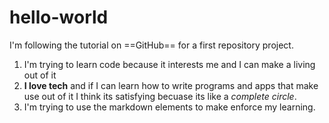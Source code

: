# hello-world
I'm following the tutorial on ==GitHub== for a first repository project.
1. I'm trying to learn code because it interests me and I can make a living out of it
2. **I love tech** and if I can learn how to write programs and apps that make use out of it I think its satisfying becuase its like a *complete circle*.
3. I'm trying to use the markdown elements to make enforce my learning.
